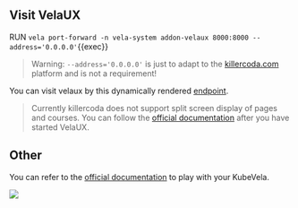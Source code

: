 </br>

## Visit VelaUX

RUN `vela port-forward -n vela-system addon-velaux 8000:8000 --address='0.0.0.0'`{{exec}}

>Warning: `--address='0.0.0.0'` is just to adapt to the [killercoda.com](https://github.com/killercoda/scenario-examples/blob/main/network-traffic/step1.md) platform and is not a requirement!

You can visit velaux by this dynamically rendered [endpoint]({{TRAFFIC_HOST1_8000}}).

> Currently killercoda does not support split screen display of pages and courses. You can follow the [official documentation](https://kubevela.io/docs/tutorials/webservice) after you have started VelaUX.

## Other

You can refer to the [official documentation](https://kubevela.io/docs/) to play with your KubeVela.

![](https://kubevela.io/assets/images/what-is-kubevela-1b6d211edd64da6c9052827fec7928fd.jpg)